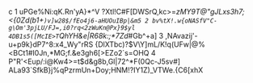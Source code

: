 c
1 uPGe%Ni:qK.Rn'yA}*^V ?Xtl!C#F[DWSrQ,kc>=_zMY9T@"gJLxs3h7;<{0Zd(b1+`)v]w28$/fEo4j6-aHUOuIBp|&m5
2 bv%tX!.w{oNASfV"C-g\Om'3pjLU/FJ=,i0?rq<2zWuKn@Px}9$yl 4DB1s5([McIE>T`QhYH&e|R68k:;*7Zd_#Gb^+a]
3 ,NAvazij'-u+p9k}dP7^8:x4_Wy"rRS {DlXTbc)?$V\Y]mL/K!q(UFw|@%<BCt1#I0Jn,*MG;f.&e3gh6[>EZo2`s=OHQ
4 P"R'<Eup/:i@Kw4>=t$d&g8b,Gl|72^*F(0Qc-J5sv#] ALa93\`SfkB}j%qPzrmUn+Doy;HNM!?IY1Z)_VTWe.{C6[xhX
